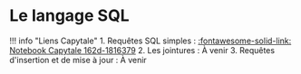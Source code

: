 # Le langage SQL

!!! info "Liens Capytale"
    1. Requêtes SQL simples : [:fontawesome-solid-link: Notebook Capytale 162d-1816379](https://capytale2.ac-paris.fr/web/c/162d-1816379)
    2. Les jointures : À venir
    3. Requêtes d'insertion et de mise à jour : À venir